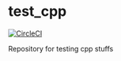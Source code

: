 # test_cpp

[![CircleCI](https://circleci.com/gh/khoitd1997/test_cpp.svg?style=svg)](https://circleci.com/gh/khoitd1997/test_cpp)

Repository for testing cpp stuffs
